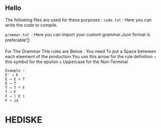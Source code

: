 ## Hello 
The following files are used for these purposes : 
`code.txt` : Here you can write the code to compile.

`grammar.txt `: Here you can import your custom grammar.Json format is preferable👌


For The Grammar THe rules are Below :
You need To put a Space betwwen each eleement of the production 
You use this arrow for the rule definition `→`
this symbol for the epsilon  `ɛ`
Uppercase for the Non-Terminal 
```
Example :
E' → E
E → E + T
E → T
T → T * F
T → F
F → ( E )
F → id
```

 # HEDISKE


